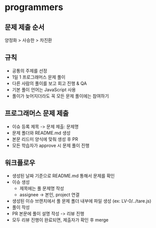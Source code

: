 # programmers

## 문제 제출 순서

양정화 > 사승한 > 차진환

## 규칙

- 공통의 주제를 선정
- 1일 1 프로그래머스 문제 풀이
- 다른 사람의 풀이를 보고 회고 진행 & QA
- 기본 풀이 언어는 JavaScript 사용
- 풀이가 늦어지더라도 꼭 모든 문제 풀이에는 참여하기

## 프로그래머스 문제 제출
- 이슈 등록 제목 -> 문제 제출: 문제명
- 문제 폴더와 README.md 생성
- 본문 리드미 양식에 맞춰 생성 후 PR
- 모든 학습자가 approve 시 문제 풀이 진행


## 워크플로우

- 생성된 날짜 기준으로 README.md 통해서 문제를 확인
- 이슈 생성
  - 제목에는 풀 문제명 작성
  - assignee -> 본인, project 연결
- 생성된 이슈 브랜치에서 풀 문제 폴더 내부에 파일 생성 (ex: LV-0/../tare.js)
- 풀이 작성
- PR 본문에 풀이 설명 작성 -> 리뷰 진행
- 모두 리뷰 진행이 완료되면, 제출자가 확인 후 merge
